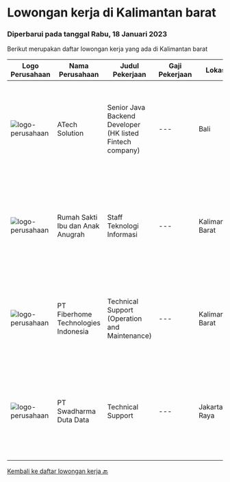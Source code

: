 
  # Lowongan kerja di Kalimantan barat

  ### Diperbarui pada tanggal Rabu, 18 Januari 2023

  Berikut merupakan daftar lowongan kerja yang ada di Kalimantan barat

  |Logo Perusahaan | Nama Perusahaan | Judul Pekerjaan | Gaji Pekerjaan | Lokasi | Deskripsi | Tanggal diunggah | Pranala |
  | -------------- | --------------- | --------------- | --------- | --------- | -------------- | ------- | ----------- |
  |![logo-perusahaan](https://image-service-cdn.seek.com.au/01cd86444ba33e86855e0cce80ed2ebf9dcff3e2/ee4dce1061f3f616224767ad58cb2fc751b8d2dc)|ATech Solution|Senior Java Backend Developer (HK listed Fintech company)|---|Bali|Roles &amp; Responsibilities: Analyzing existing systems and business models Understanding software development lifecycle Translating client...|Sabtu, 14 Januari 2023|https://www.jobstreet.co.id/id/job/senior-java-backend-developer-hk-listed-fintech-company-4162140?token=0~2c1f9af8-74c5-4cb1-ad8c-fabf5f84ab45&sectionRank=1&jobId=jobstreet-id-job-4162140|
|![logo-perusahaan](https://i.ibb.co/sqvTCh9/112815900-stock-vector-no-image-available-icon-flat-vector.webp)|Rumah Sakti Ibu dan Anak Anugrah|Staff Teknologi Informasi|---|Kalimantan Barat|Kualifikasi Pekerjaan Usia maksimal 35 tahun Pendidikan minimal D3 Teknologi Informasi Dapat bekerjasama dengan tim/individu Jujur, disiplin, ramah...|Selasa, 10 Januari 2023|https://www.jobstreet.co.id/id/job/staff-teknologi-informasi-4176552?token=0~2c1f9af8-74c5-4cb1-ad8c-fabf5f84ab45&sectionRank=2&jobId=jobstreet-id-job-4176552|
|![logo-perusahaan](https://image-service-cdn.seek.com.au/75a0e137cbbbb6119c508c6dc1464d0ff9ef547b/ee4dce1061f3f616224767ad58cb2fc751b8d2dc)|PT Fiberhome Technologies Indonesia|Technical Support (Operation and Maintenance)|---|Kalimantan Barat|Job Description:1. Assist director to carry out work2.Translate for director and communicate with technical customer 3. Assist director to manage...|Jumat, 06 Januari 2023|https://www.jobstreet.co.id/id/job/technical-support-operation-and-maintenance-4171192?token=0~2c1f9af8-74c5-4cb1-ad8c-fabf5f84ab45&sectionRank=3&jobId=jobstreet-id-job-4171192|
|![logo-perusahaan](https://image-service-cdn.seek.com.au/0dc8e99010397b52d23c25a2b9dad3a300cd0580/ee4dce1061f3f616224767ad58cb2fc751b8d2dc)|PT Swadharma Duta Data|Technical Support|---|Jakarta Raya|Pendidikan minimum D3/S1 Jurusan IT IPK Minimum 2.75 Memiliki pengalaman minimal 1 tahun (diutamakan) telah berhasil menyelesaikan ujian sertifikasi...|Jumat, 30 Desember 2022|https://www.jobstreet.co.id/id/job/technical-support-4161848?token=0~2c1f9af8-74c5-4cb1-ad8c-fabf5f84ab45&sectionRank=4&jobId=jobstreet-id-job-4161848|


  [Kembali ke daftar lowongan kerja 🔙](../README.md#daftar-lowongan-kerja)
  